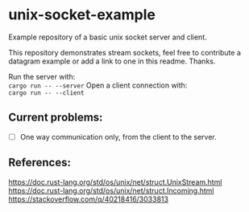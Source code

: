 # unix-socket-example

Example repository of a basic unix socket server and client.

This repository demonstrates stream sockets, feel free to contribute a datagram example or add a link to one in this readme. Thanks.

Run the server with:  
`cargo run -- --server`
Open a client connection with:  
`cargo run -- --client`

## Current problems:
- [ ] One way communication only, from the client to the server.

## References:
https://doc.rust-lang.org/std/os/unix/net/struct.UnixStream.html
https://doc.rust-lang.org/std/os/unix/net/struct.Incoming.html
https://stackoverflow.com/q/40218416/3033813
